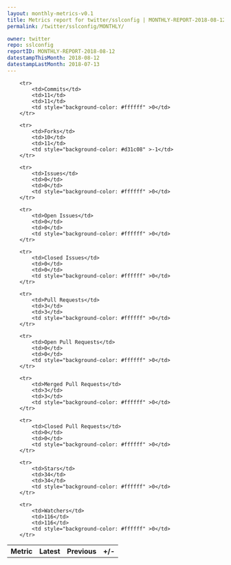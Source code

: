 ```yaml
---
layout: monthly-metrics-v0.1
title: Metrics report for twitter/sslconfig | MONTHLY-REPORT-2018-08-12 | 2018-08-12
permalink: /twitter/sslconfig/MONTHLY/

owner: twitter
repo: sslconfig
reportID: MONTHLY-REPORT-2018-08-12
datestampThisMonth: 2018-08-12
datestampLastMonth: 2018-07-13
---
```



<table style="width: 100%;">
    <tr>
        <th>Metric</th>
        <th>Latest</th>
        <th>Previous</th>
        <th>+/-</th>
    </tr>

        <tr>
            <td>Commits</td>
            <td>11</td>
            <td>11</td>
            <td style="background-color: #ffffff" >0</td>
        </tr>
        
        <tr>
            <td>Forks</td>
            <td>10</td>
            <td>11</td>
            <td style="background-color: #d31c08" >-1</td>
        </tr>
        
        <tr>
            <td>Issues</td>
            <td>0</td>
            <td>0</td>
            <td style="background-color: #ffffff" >0</td>
        </tr>
        
        <tr>
            <td>Open Issues</td>
            <td>0</td>
            <td>0</td>
            <td style="background-color: #ffffff" >0</td>
        </tr>
        
        <tr>
            <td>Closed Issues</td>
            <td>0</td>
            <td>0</td>
            <td style="background-color: #ffffff" >0</td>
        </tr>
        
        <tr>
            <td>Pull Requests</td>
            <td>3</td>
            <td>3</td>
            <td style="background-color: #ffffff" >0</td>
        </tr>
        
        <tr>
            <td>Open Pull Requests</td>
            <td>0</td>
            <td>0</td>
            <td style="background-color: #ffffff" >0</td>
        </tr>
        
        <tr>
            <td>Merged Pull Requests</td>
            <td>3</td>
            <td>3</td>
            <td style="background-color: #ffffff" >0</td>
        </tr>
        
        <tr>
            <td>Closed Pull Requests</td>
            <td>0</td>
            <td>0</td>
            <td style="background-color: #ffffff" >0</td>
        </tr>
        
        <tr>
            <td>Stars</td>
            <td>34</td>
            <td>34</td>
            <td style="background-color: #ffffff" >0</td>
        </tr>
        
        <tr>
            <td>Watchers</td>
            <td>116</td>
            <td>116</td>
            <td style="background-color: #ffffff" >0</td>
        </tr>
        
</table>
